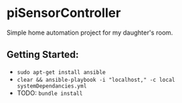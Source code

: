 # piSensorController
Simple home automation project for my daughter's room.

## Getting Started:
 - `sudo apt-get install ansible`
 - `clear && ansible-playbook -i "localhost," -c local systemDependancies.yml`
 - TODO: `bundle install`
